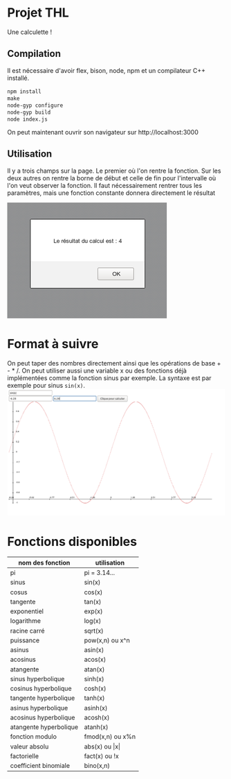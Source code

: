 Projet THL
===========
Une calculette !

## Compilation

Il est nécessaire d'avoir flex, bison, node, npm et un compilateur C++ installé.

```
npm install
make
node-gyp configure
node-gyp build
node index.js
```
On peut maintenant ouvrir son navigateur sur http://localhost:3000

## Utilisation

Il y a trois champs sur la page. Le premier où l'on rentre la fonction. Sur les deux autres on rentre la borne de début et celle de fin pour l'intervalle où l'on veut observer la fonction. Il faut nécessairement rentrer tous les paramètres, mais une fonction constante donnera directement le résultat

![Image d'un truc constant](const.png)

# Format à suivre
On peut taper des nombres directement ainsi que les opérations de base + - * /.
On peut utiliser aussi une variable x ou des fonctions déjà implémentées comme la fonction sinus par exemple. La syntaxe est par exemple pour sinus `sin(x)`.
![Image d'une la fonction sinus](sinx.png)

# Fonctions disponibles

| nom des fonction | utilisation |
|------|------|
| pi | pi = 3.14... |
| sinus | sin(x) |
| cosus | cos(x) |
| tangente | tan(x) |
| exponentiel | exp(x) |
| logarithme | log(x) |
| racine carré | sqrt(x) |
| puissance | pow(x,n) ou x^n |
| asinus | asin(x) |
| acosinus | acos(x) |
| atangente | atan(x) |
| sinus hyperbolique | sinh(x) |
| cosinus hyperbolique | cosh(x) |
| tangente hyperbolique | tanh(x) |
| asinus hyperbolique | asinh(x) |
| acosinus hyperbolique | acosh(x) |
| atangente hyperbolique | atanh(x) |
| fonction modulo | fmod(x,n) ou x%n |
| valeur absolu | abs(x) ou \|x\| |
| factorielle | fact(x) ou !x |
| coefficient binomiale | bino(x,n) |s
